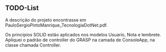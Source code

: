 ## TODO-List

A descrição do projeto encontrasse em PauloSergioPintoManrique_TecnologiaDotNet.pdf. 

Os principios SOLID estão aplicados nos modelos Usuario, Nota e lembrete. Apliquei o padrão de controller do GRASP na camada de ConsoleApp, na classe chamada Controller. 
